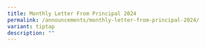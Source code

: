 ```yaml
---
title: Monthly Letter From Principal 2024
permalink: /announcements/monthly-letter-from-principal-2024/
variant: tiptap
description: ""
---
```

<p></p>